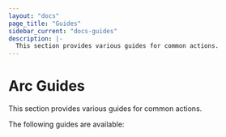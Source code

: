 ```yaml
---
layout: "docs"
page_title: "Guides"
sidebar_current: "docs-guides"
description: |-
  This section provides various guides for common actions.
---
```


# Arc Guides

This section provides various guides for common actions.

The following guides are available:
